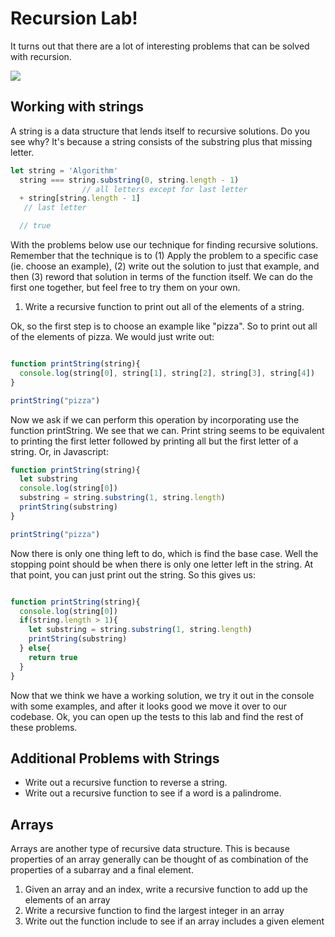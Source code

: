 # Recursion Lab!

It turns out that there are a lot of interesting problems that can be solved with recursion.

![](https://s3-us-west-2.amazonaws.com/curriculum-content/web-development/algorithms/recursion-interesting.jpg)

## Working with strings
A string is a data structure that lends itself to recursive solutions. Do you see why? It's because a string consists of the substring plus that missing letter.

```javascript
let string = 'Algorithm'
  string === string.substring(0, string.length - 1)
				// all letters except for last letter
  + string[string.length - 1]
   // last letter

  // true
```

With the problems below use our technique for finding recursive solutions. Remember that the technique is to (1) Apply the problem to a specific case (ie. choose an example), (2) write out the solution to just that example, and then (3) reword that solution in terms of the function itself. We can do the first one together, but feel free to try them on your own.

1. Write a recursive function to print out all of the elements of a string.

Ok, so the first step is to choose an example like "pizza". So to print out all of the elements of pizza. We would just write out:

```javascript

function printString(string){
  console.log(string[0], string[1], string[2], string[3], string[4])
}

printString("pizza")
```

Now we ask if we can perform this operation by incorporating use the function printString. We see that we can. Print string seems to be equivalent to printing the first letter followed by printing all but the first letter of a string. Or, in Javascript:

```javascript
function printString(string){
  let substring
  console.log(string[0])
  substring = string.substring(1, string.length)
  printString(substring)
}

printString("pizza")
```

Now there is only one thing left to do, which is find the base case. Well the stopping point should be when there is only one letter left in the string. At that point, you can just print out the string. So this gives us:

```javascript

function printString(string){
  console.log(string[0])
  if(string.length > 1){
    let substring = string.substring(1, string.length)
    printString(substring)
  } else{
    return true
  }
}

```


Now that we think we have a working solution, we try it out in the console with some examples, and after it looks good we move it over to our codebase. Ok, you can open up the tests to this lab and find the rest of these problems.

## Additional Problems with Strings

* Write out a recursive function to reverse a string.
* Write out a recursive function to see if a word is a palindrome.

## Arrays

Arrays are another type of recursive data structure. This is because properties of an array generally can be thought of as combination of the properties of a subarray and a final element.

1. Given an array and an index, write a recursive function to add up the elements of an array
2. Write a recursive function to find the largest integer in an array
3. Write out the function include to see if an array includes a given element
